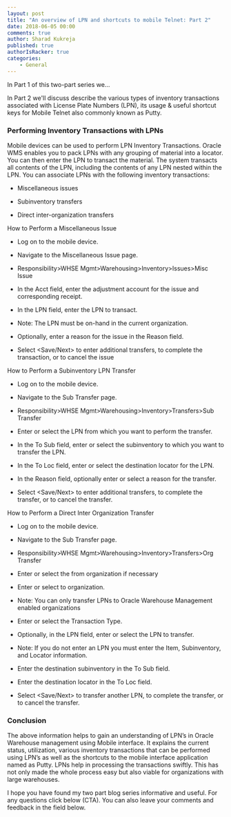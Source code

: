```yaml
---
layout: post
title: "An overview of LPN and shortcuts to mobile Telnet: Part 2"
date: 2018-06-05 00:00
comments: true
author: Sharad Kukreja
published: true
authorIsRacker: true
categories:
    - General
---
```


In Part 1 of this two-part series we...

In Part 2 we'll discuss describe the various types of inventory transactions associated with License Plate Numbers (LPN), its usage & useful shortcut keys for Mobile Telnet also commonly known as Putty.

<!-- more -->

### Performing Inventory Transactions with LPNs

Mobile devices can be used to perform LPN Inventory Transactions. Oracle WMS enables you to pack LPNs with any grouping of material into a locator. You can then enter the LPN to transact the material. The system transacts all contents of the LPN, including the contents of any LPN nested within the LPN. You can associate LPNs with the following inventory transactions:

* Miscellaneous issues

* Subinventory transfers

* Direct inter-organization transfers

How to Perform a Miscellaneous Issue

* Log on to the mobile device.

* Navigate to the Miscellaneous Issue page.

* Responsibility>WHSE Mgmt>Warehousing>Inventory>Issues>Misc Issue

* In the Acct field, enter the adjustment account for the issue and corresponding receipt.

* In the LPN field, enter the LPN to transact.

* Note: The LPN must be on-hand in the current organization.

* Optionally, enter a reason for the issue in the Reason field.

* Select <Save/Next> to enter additional transfers, <Done> to complete the transaction, or <Cancel> to cancel the issue

How to Perform a Subinventory LPN Transfer

* Log on to the mobile device.

* Navigate to the Sub Transfer page.

* Responsibility>WHSE Mgmt>Warehousing>Inventory>Transfers>Sub Transfer

* Enter or select the LPN from which you want to perform the transfer.

* In the To Sub field, enter or select the subinventory to which you want to transfer the LPN.

* In the To Loc field, enter or select the destination locator for the LPN.

* In the Reason field, optionally enter or select a reason for the transfer.

* Select <Save/Next> to enter additional transfers, <Done> to complete the transfer, or <Cancel> to cancel the transfer.

How to Perform a Direct Inter Organization Transfer

* Log on to the mobile device.

* Navigate to the Sub Transfer page.

* Responsibility>WHSE Mgmt>Warehousing>Inventory>Transfers>Org Transfer

* Enter or select the from organization if necessary

* Enter or select to organization.

* Note: You can only transfer LPNs to Oracle Warehouse Management enabled organizations

* Enter or select the Transaction Type.

* Optionally, in the LPN field, enter or select the LPN to transfer.

* Note: If you do not enter an LPN you must enter the Item, Subinventory, and Locator information.

* Enter the destination subinventory in the To Sub field.

* Enter the destination locator in the To Loc field.

* Select <Save/Next> to transfer another LPN, <Done>to complete the transfer, or <Cancel> to cancel the transfer.

### Conclusion

The above information helps to gain an understanding of LPN’s in Oracle Warehouse management using Mobile interface. It explains the current status, utilization, various inventory transactions that can be performed using LPN’s as well as the shortcuts to the mobile interface application named as Putty. LPNs help in processing the transactions swiftly. This has not only made the whole process easy but also viable for organizations with large warehouses.

I hope you have found my two part blog series informative and useful. For any questions click below (CTA). You can also leave your comments and feedback in the field below.
